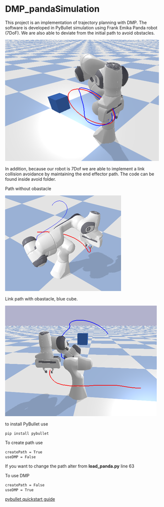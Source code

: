 # DMP_pandaSimulation

This project is an implementation of trajectory planning with DMP. The software is developed in PyBullet simulation using Frank Emika Panda robot (7DoF). We are also able to deviate from the initial path to avoid obstacles.

![](/Images/avoid_obs_dmp.png)

In addition, because our robot is 7Dof we are able to implement a link collision avoidance by maintaining the end effector path. The code can be found inside avoid folder.

Path without obastacle

![](/Images/original_path.png)

Link path with obastacle, blue cube.

![](/Images/avoid2_other_view.png)


to install PyBullet use
```
pip install pybullet
```

To create path use
```
createPath = True
useDMP = False
```
If you want to change the path alter from **load_panda.py** line 63

To use DMP
```
createPath = False
useDMP = True
```

[pybullet quickstart guide](https://docs.google.com/document/d/10sXEhzFRSnvFcl3XxNGhnD4N2SedqwdAvK3dsihxVUA/edit#)
